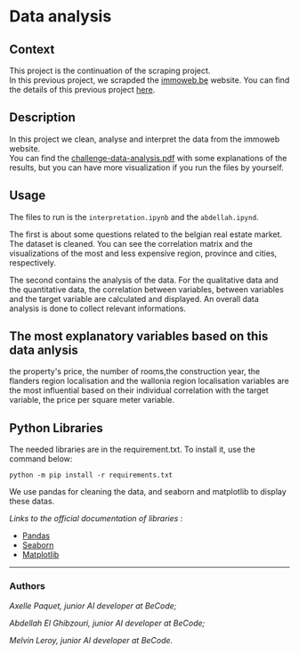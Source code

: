 # Data analysis
## Context

This project is the continuation of the scraping project.  
In this previous project, we scrapded the [immoweb.be](https://www.immoweb.be/fr?gclid=CjwKCAiAwrf-BRA9EiwAUWwKXsUT4YQfghNwPgEK8S_-LnlVDhbQAF_8WqyEJRGYyieUBOEcm-DZlxoC_rEQAvD_BwE) website.
You can find the details of this previous project [here](https://github.com/Ezamey/challenge-collecting-data).

## Description

In this project we clean, analyse and interpret the data from the immoweb website.  
You can find the [challenge-data-analysis.pdf](challenge-data-analysis.pdf) with some explanations of the results, but you can have more visualization if you run the files by yourself.  

## Usage

The files to run is the `interpretation.ipynb` and the `abdellah.ipynd`.

The first is about some questions related to the belgian real estate market.
The dataset is cleaned. You can see the correlation matrix and the visualizations of the most and less expensive region, province and cities, respectively.

The second contains the analysis of the data.
For the qualitative data and the quantitative data, the correlation between variables, between variables and the target variable are calculated and displayed.
An overall data analysis is done to collect relevant informations.

## The most explanatory variables based on this data anlysis
the property's price, the number of rooms,the construction year, the flanders region localisation and the wallonia region localisation variables are the most influential based on their individual correlation with the target variable, the price per square meter variable.


## Python Libraries

The needed libraries are in the requirement.txt. To install it, use the command below:  

`python -m pip install -r requirements.txt`  

We use pandas for cleaning the data, and seaborn and matplotlib to display these datas.

*Links to the official documentation of libraries :*
- [Pandas](https://pandas.pydata.org/docs/reference/index.html#api)  
- [Seaborn](http://seaborn.pydata.org/api.html)   
- [Matplotlib](https://matplotlib.org/)


  
-----
### Authors

*Axelle Paquet, junior AI developer at BeCode;*

*Abdellah El Ghibzouri, junior AI developer at BeCode;*

*Melvin Leroy, junior AI developer at BeCode.*
